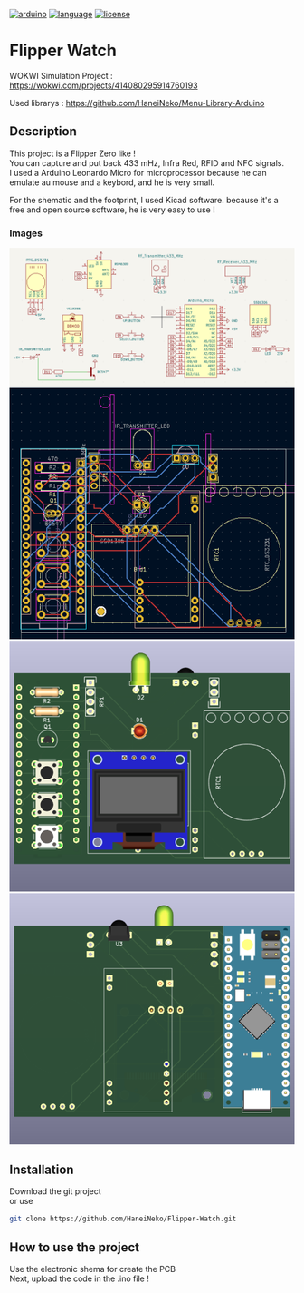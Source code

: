 [![arduino](https://img.shields.io/badge/microcontroller-Arduino-00878F.svg?style=for-the-badge&logo=arduino)](https://www.arduino.cc/)
[![language](https://img.shields.io/badge/language-C++-00599C.svg?style=for-the-badge&logo=cplusplus)](https://isocpp.org/)
[![license](https://img.shields.io/badge/License-CC0-808080.svg?style=for-the-badge&logo=unlicense)](https://creativecommons.org/)

# Flipper Watch

WOKWI Simulation Project : https://wokwi.com/projects/414080295914760193

Used librarys : https://github.com/HaneiNeko/Menu-Library-Arduino

## Description
This project is a Flipper Zero like ! <br>
You can capture and put back 433 mHz, Infra Red, RFID and NFC signals. <br>
I used a Arduino Leonardo Micro for microprocessor because he can 
emulate au mouse and a keybord, and he is very small.

For the shematic and the footprint, I used Kicad software.
because it's a free and open source software,
he is very easy to use !

### Images

![shematic](/Pics/Shematic.png)
![footprint](/Pics/Footprint.png)
![3d1](/Pics/3d_top.png)
![3d2](/Pics/3d_back.png)

## Installation
Download the git project <br> 
or use
```sh
git clone https://github.com/HaneiNeko/Flipper-Watch.git
```

## How to use the project
Use the electronic shema for create the PCB <br>
Next, upload the code in the .ino file !